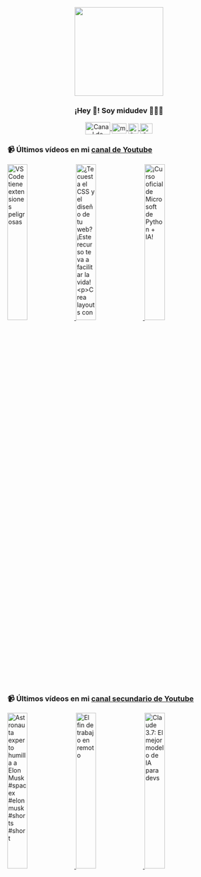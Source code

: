 <p align="center" width="300">
   <img align="center" width="200" src="https://user-images.githubusercontent.com/1561955/106762302-fda9de00-6635-11eb-99be-3ef744e60c0e.png" />
   <h3 align="center">¡Hey 👋! Soy midudev 👨🏻‍💻</h3>
</p>

<p align="center">
   <a href="https://twitch.tv/midudev" target="blank">
    <img align="center" src="https://upload.wikimedia.org/wikipedia/commons/c/ce/Twitch_logo_2019.svg" alt="Canal de Twitch de midudev" height="28px" width="56px" />
  </a>
  <span style="width: 8px;"> </span>
   <a href="https://youtube.com/midudev" target="blank">
    <img align="center" src="https://upload.wikimedia.org/wikipedia/commons/0/09/YouTube_full-color_icon_%282017%29.svg" alt="midudev" height="23px" width="33px" />
  </a>
  <span style="width: 8px;"> </span>
  <a href="https://instagram.com/midu.dev" target="blank">
    <img align="center" src="https://upload.wikimedia.org/wikipedia/commons/e/e7/Instagram_logo_2016.svg" alt="Canal de Instagram de midu.dev" height="23px" width="23px" />
  </a>
  <span style="width: 8px;"> </span>
  <a href="https://twitter.com/midudev" target="blank">
    <img align="center" src="https://upload.wikimedia.org/wikipedia/commons/thumb/6/6f/Logo_of_Twitter.svg/2491px-Logo_of_Twitter.svg.png" alt="Canal de Twitter de midudev" height="23px" width="28px" />
  </a>
</p>

### 📹 Últimos vídeos en mi [canal de Youtube](https://youtube.com/midudev?sub_confirmation=1)

<a href='https://youtu.be/9iPKhcYKuaA' target='_blank'>
  <img width='30%' src='https://img.youtube.com/vi/9iPKhcYKuaA/mqdefault.jpg' alt='VSCode tiene extensiones peligrosas' />
</a>
<a href='https://youtu.be/6rneEv_k6R0' target='_blank'>
  <img width='30%' src='https://img.youtube.com/vi/6rneEv_k6R0/mqdefault.jpg' alt='¿Te cuesta el CSS y el diseño de tu web?
¡Este recurso te va a facilitar la vida!

Crea layouts con' />
</a>
<a href='https://youtu.be/mLQ6Ody6tiw' target='_blank'>
  <img width='30%' src='https://img.youtube.com/vi/mLQ6Ody6tiw/mqdefault.jpg' alt='¡Curso oficial de Microsoft de Python + IA!' />
</a>

### 📹 Últimos vídeos en mi [canal secundario de Youtube](https://youtube.com/midulive?sub_confirmation=1)

<a href='https://youtu.be/epACUTzTfK4' target='_blank'>
  <img width='30%' src='https://img.youtube.com/vi/epACUTzTfK4/mqdefault.jpg' alt='Astronauta experto humilla a Elon Musk #spacex #elonmusk #shorts #short' />
</a>
<a href='https://youtu.be/7YUbnNhA5Lw' target='_blank'>
  <img width='30%' src='https://img.youtube.com/vi/7YUbnNhA5Lw/mqdefault.jpg' alt='El fin de trabajo en remoto' />
</a>
<a href='https://youtu.be/RX1mWO26IUM' target='_blank'>
  <img width='30%' src='https://img.youtube.com/vi/RX1mWO26IUM/mqdefault.jpg' alt='Claude 3.7: El mejor modelo de IA para devs' />
</a>